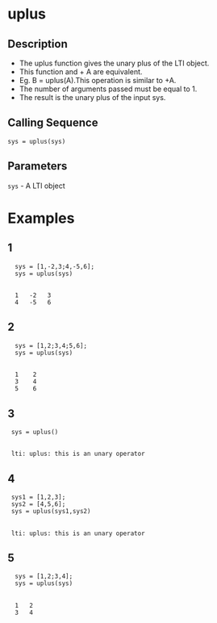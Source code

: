 # uplus
## Description
- The uplus function gives the unary plus of the LTI object.
- This function and + A are equivalent.
- Eg. B = uplus(A).This operation is similar to +A.
- The number of arguments passed must be equal to 1.
- The result is the unary plus of the input sys.
## Calling Sequence
`sys = uplus(sys)`
## Parameters
`sys` - A LTI object

# Examples
## 1
      sys = [1,-2,3;4,-5,6];
      sys = uplus(sys)
##
      1   -2   3
      4   -5   6
## 2
      sys = [1,2;3,4;5,6];
      sys = uplus(sys)
##
      1    2
      3    4
      5    6
## 3
     sys = uplus()
##
     lti: uplus: this is an unary operator
## 4
     sys1 = [1,2,3];
     sys2 = [4,5,6];
     sys = uplus(sys1,sys2)
##
     lti: uplus: this is an unary operator
## 5
      sys = [1,2;3,4];
      sys = uplus(sys)
##
      1   2   
      3   4
     
     
